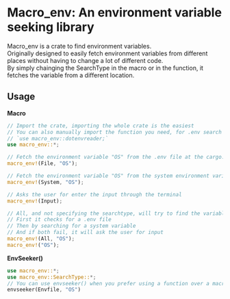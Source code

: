 Macro_env: An environment variable seeking library
==================================================

Macro_env is a crate to find environment variables.  
Originally designed to easily fetch environment variables from different places without having to change a lot of different code.  
By simply chainging the SearchType in the macro or in the function, it fetches the variable from a different location.  


## Usage

**Macro**

```rs
// Import the crate, importing the whole crate is the easiest
// You can also manually import the function you need, for .env search for example:
// `use macro_env::dotenvreader;`
use macro_env::*;

// Fetch the environment variable "OS" from the .env file at the cargo.toml level
macro_env!(File, "OS");

// Fetch the environment variable "OS" from the system environment variables
macro_env!(System, "OS");

// Asks the user for enter the input through the terminal
macro_env!(Input);

// All, and not specifying the searchtype, will try to find the variable through all 3 methods:
// First it checks for a .env file
// Then by searching for a system variable
// And if both fail, it will ask the user for input
macro_env!(All, "OS");
macro_env!("OS");

```


**EnvSeeker()**

```rs
use macro_env::*;
use macro_env::SearchType::*;
// You can use envseeker() when you prefer using a function over a macro
envseeker(Envfile, "OS")
```

